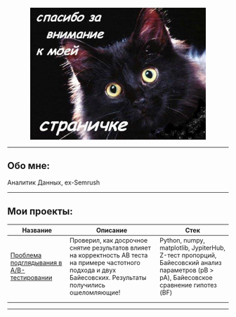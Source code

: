 <p align="center">
  <img src="cat.png" alt="Спасибо за внимание к моей страничке" width="400">
</p>

---

## Обо мне:
Аналитик Данных, ex-Semrush

---

## Мои проекты:

| Название | Описание | Стек |
|-----------|-----------|------|
| [Проблема подглядывания в A/B-тестировании](https://github.com/AtanovNS/peeking_problem/blob/main/Peeking_problem.ipynb) | Проверил, как досрочное снятие результатов влияет на корректность AB теста на примере частотного подхода и двух Байесовских. Результаты получились ошеломляющие! | Python, numpy, matplotlib, JypiterHub, Z-тест пропорций, Байесовский анализ параметров (pB > pA), Байесовское сравнение гипотез (BF) |
|  |  |  |
|  |  |  |

---

